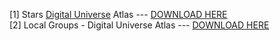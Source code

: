 [1] Stars <a href="http://www.amnh.org/our-research/hayden-planetarium/digital-universe">Digital Universe</a> Atlas --- <a href="http://geekresearchlab.net/NASA/datasets/Stars_Digital_Universe_Atlas.csv">DOWNLOAD HERE</a>
<br>
[2] Local Groups - Digital Universe Atlas --- <a href="http://geekresearchlab.net/NASA/datasets/Digital_Universe_Atlas.csv">DOWNLOAD HERE</a><br>
